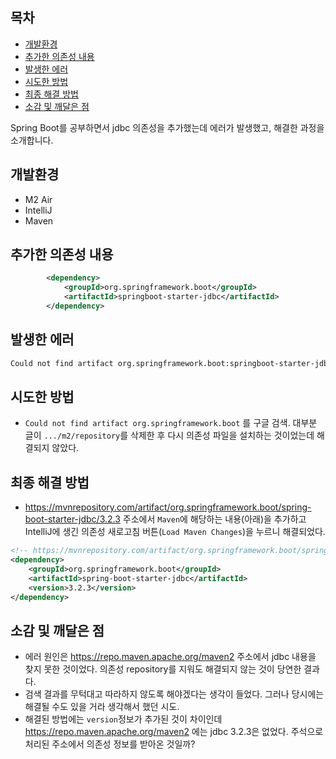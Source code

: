 ## 목차
- [개발환경](#개발환경)
- [추가한 의존성 내용](#추가한-의존성-내용)
- [발생한 에러](#발생한-에러)
- [시도한 방법](#시도한-방법)
- [최종 해결 방법](#최종-해결-방법)
- [소감 및 깨달은 점](#소감-및-깨달은-점)

Spring Boot를 공부하면서 jdbc 의존성을 추가했는데 에러가 발생했고, 해결한 과정을 소개합니다.

## 개발환경
- M2 Air
- IntelliJ
- Maven

## 추가한 의존성 내용
```xml
		<dependency>
			<groupId>org.springframework.boot</groupId>
			<artifactId>springboot-starter-jdbc</artifactId>
		</dependency>
```

## 발생한 에러
```sh
Could not find artifact org.springframework.boot:springboot-starter-jdbc:pom:unknown in central (https://repo.maven.apache.org/maven2)
```

## 시도한 방법
- `Could not find artifact org.springframework.boot` 를 구글 검색. 대부분 글이 `.../m2/repository`를 삭제한 후 다시 의존성 파일을 설치하는 것이었는데 해결되지 않았다.

## 최종 해결 방법
- https://mvnrepository.com/artifact/org.springframework.boot/spring-boot-starter-jdbc/3.2.3 주소에서 `Maven`에 해당하는 내용(아래)을 추가하고 IntelliJ에 생긴 의존성 새로고침 버튼(`Load Maven Changes`)을 누르니 해결되었다.
```xml
<!-- https://mvnrepository.com/artifact/org.springframework.boot/spring-boot-starter-jdbc -->
<dependency>
    <groupId>org.springframework.boot</groupId>
    <artifactId>spring-boot-starter-jdbc</artifactId>
    <version>3.2.3</version>
</dependency>
```

## 소감 및 깨달은 점
- 에러 원인은 https://repo.maven.apache.org/maven2 주소에서 jdbc 내용을 찾지 못한 것이었다. 의존성 repository를 지워도 해결되지 않는 것이 당연한 결과다.
- 검색 결과를 무턱대고 따라하지 않도록 해야겠다는 생각이 들었다. 그러나 당시에는 해결될 수도 있을 거라 생각해서 했던 시도.
- 해결된 방법에는 `version`정보가 추가된 것이 차이인데 https://repo.maven.apache.org/maven2 에는 jdbc 3.2.3은 없었다. 주석으로 처리된 주소에서 의존성 정보를 받아온 것일까?
